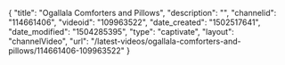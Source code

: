 {
    "title": "Ogallala Comforters and Pillows",
    "description": "",
    "channelid": "114661406",
    "videoid": "109963522",
    "date_created": "1502517641",
    "date_modified": "1504285395",
    "type": "captivate",
    "layout": "channelVideo",
    "url": "\/latest-videos\/ogallala-comforters-and-pillows\/114661406-109963522"
}